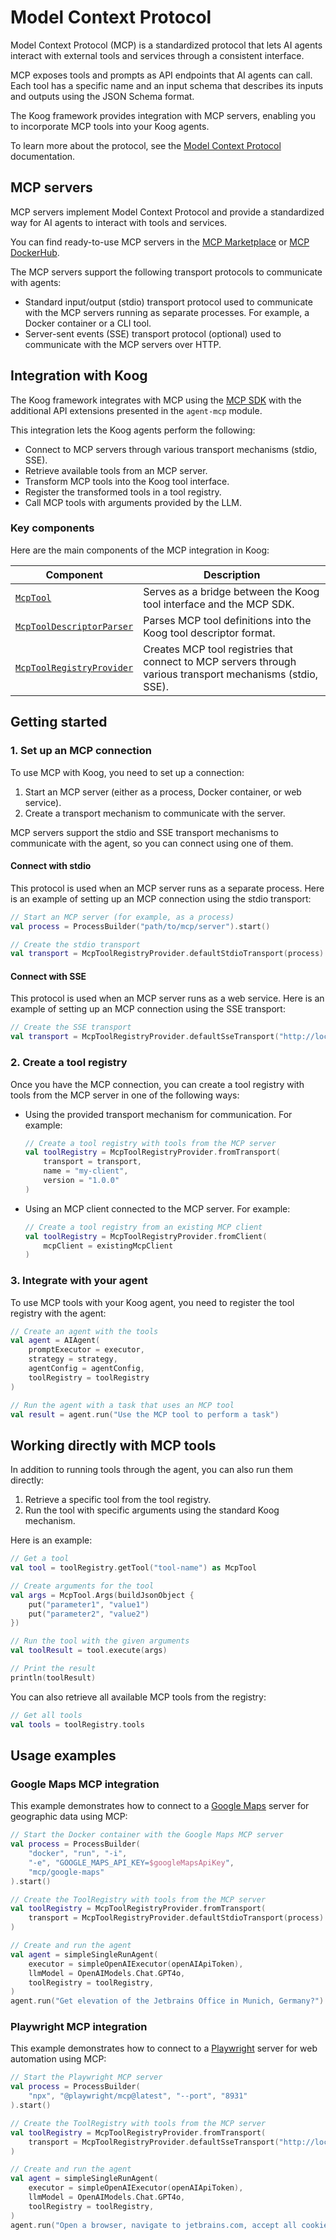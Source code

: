 # Model Context Protocol

Model Context Protocol (MCP) is a standardized protocol that lets AI agents interact with external tools and services through a consistent interface.

MCP exposes tools and prompts as API endpoints that AI agents can call. Each tool has a specific name and an input schema that describes its inputs and outputs using the JSON Schema format.

The Koog framework provides integration with MCP servers, enabling you to incorporate MCP tools into your Koog agents.

To learn more about the protocol, see the [Model Context Protocol](https://modelcontextprotocol.io) documentation.

## MCP servers

MCP servers implement Model Context Protocol and provide a standardized way for AI agents to interact with tools and services.

You can find ready-to-use MCP servers in the [MCP Marketplace](https://mcp.so/) or [MCP DockerHub](https://hub.docker.com/u/mcp).

The MCP servers support the following transport protocols to communicate with agents:

* Standard input/output (stdio) transport protocol used to communicate with the MCP servers running as separate processes. For example, a Docker container or a CLI tool.
* Server-sent events (SSE) transport protocol (optional) used to communicate with the MCP servers over HTTP.

## Integration with Koog

The Koog framework integrates with MCP using the [MCP SDK](https://github.com/modelcontextprotocol/kotlin-sdk) with the additional API extensions presented in the `agent-mcp` module.

This integration lets the Koog agents perform the following:

* Connect to MCP servers through various transport mechanisms (stdio, SSE).
* Retrieve available tools from an MCP server.
* Transform MCP tools into the Koog tool interface.
* Register the transformed tools in a tool registry.
* Call MCP tools with arguments provided by the LLM.

### Key components

Here are the main components of the MCP integration in Koog:

| Component                                                                                                                                                           | Description                                                                                                |
|---------------------------------------------------------------------------------------------------------------------------------------------------------------------|------------------------------------------------------------------------------------------------------------|
| [`McpTool`](https://api.koog.ai/agents/agents-mcp/ai.koog.agents.mcp/-mcp-tool/index.html)                                                                          | Serves as a bridge between the Koog tool interface and the MCP SDK.                  |                                                                              |
| [`McpToolDescriptorParser`](https://api.koog.ai/agents/agents-mcp/ai.koog.agents.mcp/-mcp-tool-descriptor-parser/index.html)                                        | Parses MCP tool definitions into the Koog tool descriptor format.                                          |
| [`McpToolRegistryProvider`](https://api.koog.ai/agents/agents-mcp/ai.koog.agents.mcp/-mcp-tool-registry-provider/index.html?query=object%20McpToolRegistryProvider) | Creates MCP tool registries that connect to MCP servers through various transport mechanisms (stdio, SSE). |

## Getting started

### 1. Set up an MCP connection

To use MCP with Koog, you need to set up a connection:

1. Start an MCP server (either as a process, Docker container, or web service).
2. Create a transport mechanism to communicate with the server. 

MCP servers support the stdio and SSE transport mechanisms to communicate with the agent, so you can connect using one of them.

#### Connect with stdio

This protocol is used when an MCP server runs as a separate process. Here is an example of setting up an MCP connection using the stdio transport:

```kotlin
// Start an MCP server (for example, as a process)
val process = ProcessBuilder("path/to/mcp/server").start()

// Create the stdio transport 
val transport = McpToolRegistryProvider.defaultStdioTransport(process)
```

#### Connect with SSE

This protocol is used when an MCP server runs as a web service. Here is an example of setting up an MCP connection using the SSE transport:

```kotlin
// Create the SSE transport
val transport = McpToolRegistryProvider.defaultSseTransport("http://localhost:8931")
```

### 2. Create a tool registry

Once you have the MCP connection, you can create a tool registry with tools from the MCP server in one of the following ways:

* Using the provided transport mechanism for communication. For example:

    ```kotlin
    // Create a tool registry with tools from the MCP server
    val toolRegistry = McpToolRegistryProvider.fromTransport(
        transport = transport,
        name = "my-client",
        version = "1.0.0"
    )
    ```

* Using an MCP client connected to the MCP server. For example:

    ```kotlin
    // Create a tool registry from an existing MCP client
    val toolRegistry = McpToolRegistryProvider.fromClient(
        mcpClient = existingMcpClient
    )
    ```

### 3. Integrate with your agent

To use MCP tools with your Koog agent, you need to register the tool registry with the agent:

```kotlin
// Create an agent with the tools
val agent = AIAgent(
    promptExecutor = executor,
    strategy = strategy,
    agentConfig = agentConfig,
    toolRegistry = toolRegistry
)

// Run the agent with a task that uses an MCP tool
val result = agent.run("Use the MCP tool to perform a task")
```

## Working directly with MCP tools

In addition to running tools through the agent, you can also run them directly:

1. Retrieve a specific tool from the tool registry.
2. Run the tool with specific arguments using the standard Koog mechanism.

Here is an example:

```kotlin
// Get a tool 
val tool = toolRegistry.getTool("tool-name") as McpTool

// Create arguments for the tool
val args = McpTool.Args(buildJsonObject { 
    put("parameter1", "value1")
    put("parameter2", "value2")
})

// Run the tool with the given arguments
val toolResult = tool.execute(args)

// Print the result
println(toolResult)
```

You can also retrieve all available MCP tools from the registry:

```kotlin
// Get all tools
val tools = toolRegistry.tools
```

## Usage examples

### Google Maps MCP integration

This example demonstrates how to connect to a [Google Maps](https://mcp.so/server/google-maps/modelcontextprotocol) server for geographic data using MCP:

```kotlin
// Start the Docker container with the Google Maps MCP server
val process = ProcessBuilder(
    "docker", "run", "-i",
    "-e", "GOOGLE_MAPS_API_KEY=$googleMapsApiKey",
    "mcp/google-maps"
).start()

// Create the ToolRegistry with tools from the MCP server
val toolRegistry = McpToolRegistryProvider.fromTransport(
    transport = McpToolRegistryProvider.defaultStdioTransport(process)
)

// Create and run the agent
val agent = simpleSingleRunAgent(
    executor = simpleOpenAIExecutor(openAIApiToken),
    llmModel = OpenAIModels.Chat.GPT4o,
    toolRegistry = toolRegistry,
)
agent.run("Get elevation of the Jetbrains Office in Munich, Germany?")
```

### Playwright MCP integration

This example demonstrates how to connect to a [Playwright](https://mcp.so/server/playwright-mcp/microsoft) server for web automation using MCP:

```kotlin
// Start the Playwright MCP server
val process = ProcessBuilder(
    "npx", "@playwright/mcp@latest", "--port", "8931"
).start()

// Create the ToolRegistry with tools from the MCP server
val toolRegistry = McpToolRegistryProvider.fromTransport(
    transport = McpToolRegistryProvider.defaultSseTransport("http://localhost:8931")
)

// Create and run the agent
val agent = simpleSingleRunAgent(
    executor = simpleOpenAIExecutor(openAIApiToken),
    llmModel = OpenAIModels.Chat.GPT4o,
    toolRegistry = toolRegistry,
)
agent.run("Open a browser, navigate to jetbrains.com, accept all cookies, click AI in toolbar")
```